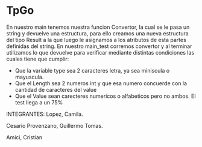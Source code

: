 # TpGo
En nuestro main tenemos nuestra funcion Convertor, la cual se le pasa un string y devuelve una estructura, para ello creamos una nueva estructura del tipo Result a la que luego le asignamos a los atributos de esta partes definidas del string.
En nuestro main_test corremos convertor y al terminar utilizamos lo que devuelve para verificar mediante distintas condiciones las cuales tiene que cumplir:
* Que la variable type sea 2 caracteres letra, ya sea miniscula o mayuscula.
* Que el Length sea 2 numeros int y que esa numero concuerde con la cantidad de caracteres del value
* Que el Value sean carecteres numericos  o alfabeticos pero no ambos.
El test llega a un 75% 

INTEGRANTES:
Lopez, Camila.

Cesario Provenzano, Guillermo Tomas.

Amici, Cristian
